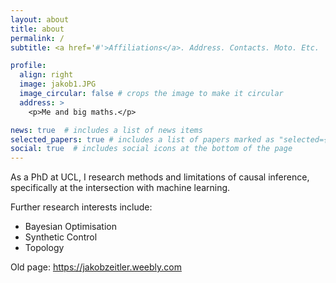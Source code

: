 ```yaml
---
layout: about
title: about
permalink: /
subtitle: <a href='#'>Affiliations</a>. Address. Contacts. Moto. Etc.

profile:
  align: right
  image: jakob1.JPG
  image_circular: false # crops the image to make it circular
  address: >
    <p>Me and big maths.</p>

news: true  # includes a list of news items
selected_papers: true # includes a list of papers marked as "selected={true}"
social: true  # includes social icons at the bottom of the page
---
```

 
As a PhD at UCL, I research methods and limitations of causal inference, specifically at the intersection with machine learning.

Further research interests include:
- Bayesian Optimisation
- Synthetic Control
- Topology

Old page: https://jakobzeitler.weebly.com
